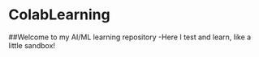 # ColabLearning
##Welcome to my AI/ML learning repository
-Here I test and learn, like a little sandbox!
